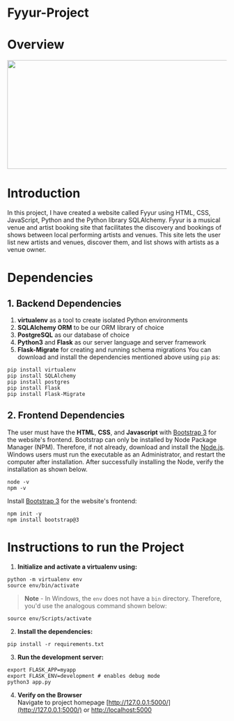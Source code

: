 # Fyyur-Project

# Overview

<img src="https://user-images.githubusercontent.com/86887626/138730751-4eb2feda-ab23-4d5b-95c0-c43796e8e596.jpg" width="1000" height="250">

# Introduction

In this project, I have created a website called Fyyur using HTML, CSS, JavaScript, Python and the Python library SQLAlchemy. Fyyur is a musical venue and artist booking site that facilitates the discovery and bookings of shows between local performing artists and venues. This site lets the user list new artists and venues, discover them, and list shows with artists as a venue owner.

# Dependencies

## 1. Backend Dependencies

1.  **virtualenv** as a tool to create isolated Python environments
2.  **SQLAlchemy ORM** to be our ORM library of choice
3.  **PostgreSQL** as our database of choice
4.  **Python3** and **Flask** as our server language and server framework
5.  **Flask-Migrate** for creating and running schema migrations
    You can download and install the dependencies mentioned above using `pip` as:

```
pip install virtualenv
pip install SQLAlchemy
pip install postgres
pip install Flask
pip install Flask-Migrate
```

## 2. Frontend Dependencies

The user must have the **HTML**, **CSS**, and **Javascript** with [Bootstrap 3](https://getbootstrap.com/docs/3.4/customize/) for the website's frontend. Bootstrap can only be installed by Node Package Manager (NPM). Therefore, if not already, download and install the [Node.js](https://nodejs.org/en/download/). Windows users must run the executable as an Administrator, and restart the computer after installation. After successfully installing the Node, verify the installation as shown below.

```
node -v
npm -v
```

Install [Bootstrap 3](https://getbootstrap.com/docs/3.3/getting-started/) for the website's frontend:

```
npm init -y
npm install bootstrap@3
```

# Instructions to run the Project

1. **Initialize and activate a virtualenv using:**

```
python -m virtualenv env
source env/bin/activate
```

> **Note** - In Windows, the `env` does not have a `bin` directory. Therefore, you'd use the analogous command shown below:

```
source env/Scripts/activate
```

2. **Install the dependencies:**

```
pip install -r requirements.txt
```

3. **Run the development server:**

```
export FLASK_APP=myapp
export FLASK_ENV=development # enables debug mode
python3 app.py
```

4. **Verify on the Browser**<br>
   Navigate to project homepage [http://127.0.0.1:5000/](http://127.0.0.1:5000/) or [http://localhost:5000](http://localhost:5000)
